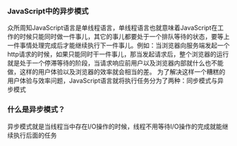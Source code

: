 ### JavaScript中的异步模式

  众所周知JavaScript语言是单线程语言，单线程语言也就意味着JavaScript在工作的时候只能同时做一件事儿，其它的事儿都要处于一个排队等待的状态，要等上一件事情处理完成后才能继续执行下一件事儿。例如：当浏览器向服务端发起一个http请求的时候，如果只能同时干一件事儿，那当发起请求后，整个浏览器的运行就是处于一个停滞等待的阶段，当请求响应前用户以及浏览器内部就什么也不能做，这样的用户体验以及浏览器的效率就会相当的差。
  为了解决这样一个糟糕的用户体验与效率问题，JavaScript语言就将执行任务分为了两种：同步模式与异步模式
  
  
### 什么是异步模式？
   异步模式就是当线程当中存在I/O操作的时候，线程不用等待I/O操作的完成就能继续执行后面的任务
   